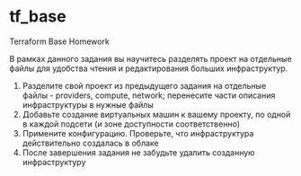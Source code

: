 # tf_base
Terraform Base Homework

В рамках данного задания вы научитесь разделять проект на отдельные файлы для удобства чтения и редактирования больших инфраструктур.

1. Разделите свой проект из предыдущего задания на отдельные файлы - providers, compute, network; перенесите части описания инфраструктуры в нужные файлы
2. Добавьте создание виртуальных машин к вашему проекту, по одной в каждой подсети (и зоне доступности соответственно)
3. Примените конфигурацию. Проверьте, что инфраструктура действительно создалась в облаке
4. После завершения задания не забудьте удалить созданную инфраструктуру